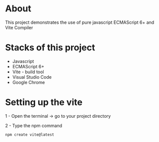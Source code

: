 # About
This project demonstrates the use of pure javascript  ECMAScript 6+ and Vite Compiler

# Stacks of this project
- Javascript
- ECMAScript 6+
- Vite - build tool
- Visual Studio Code
- Google Chrome

# Setting up the vite
1 - Open the terminal -> go to your project directory 

2 - Type the npm command

```terminal
npm create vite@latest
```
